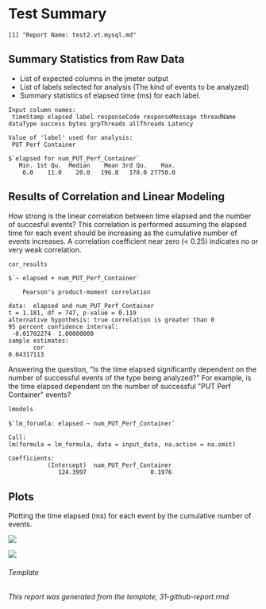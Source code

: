 Test Summary
================

    [1] "Report Name: test2.vt.mysql.md"

Summary Statistics from Raw Data
--------------------------------

-   List of expected columns in the jmeter output
-   List of labels selected for analysis (The kind of events to be analyzed)
-   Summary statistics of elapsed time (ms) for each label.

<!-- -->

    Input column names:
     timeStamp elapsed label responseCode responseMessage threadName dataType success bytes grpThreads allThreads Latency

    Value of 'label' used for analysis:
     PUT Perf Container

    $`elapsed for num_PUT_Perf_Container`
       Min. 1st Qu.  Median    Mean 3rd Qu.    Max. 
        6.0    11.0    20.0   196.8   178.0 27750.0 

Results of Correlation and Linear Modeling
------------------------------------------

How strong is the linear correlation between time elapsed and the number of succesful events? This correlation is performed assuming the elapsed time for each event should be increasing as the cumulative number of events increases. A correlation coefficient near zero (&lt; 0.25) indicates no or very weak correlation.

``` r
cor_results
```

    $`~ elapsed + num_PUT_Perf_Container`

        Pearson's product-moment correlation

    data:  elapsed and num_PUT_Perf_Container
    t = 1.181, df = 747, p-value = 0.119
    alternative hypothesis: true correlation is greater than 0
    95 percent confidence interval:
     -0.01702274  1.00000000
    sample estimates:
           cor 
    0.04317113 

Answering the question, "Is the time elapsed significantly dependent on the number of successful events of the type being analyzed?" For example, is the time elapsed dependent on the number of successful "PUT Perf Container" events?

``` r
lmodels
```

    $`lm_forumla: elapsed ~ num_PUT_Perf_Container`

    Call:
    lm(formula = lm_formula, data = input_data, na.action = na.omit)

    Coefficients:
               (Intercept)  num_PUT_Perf_Container  
                  124.3997                  0.1976  

Plots
-----

Plotting the time elapsed (ms) for each event by the cumulative number of events.

![](/home/grosscol/workspace/fcrepo_perf_analysis/build/test2.vt.mysql_files/figure-markdown_github/bin_plots-1.png)

![](/home/grosscol/workspace/fcrepo_perf_analysis/build/test2.vt.mysql_files/figure-markdown_github/dot_plots-1.png)

###### Template

*This report was generated from the template, 31-github-report.rmd*
